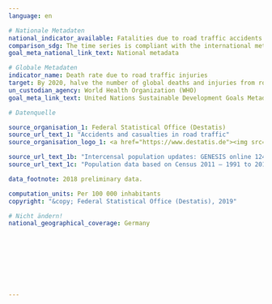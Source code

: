 ```yaml
---
language: en

# Nationale Metadaten
national_indicator_available: Fatalities due to road traffic accidents
comparison_sdg: The time series is compliant with the international metadata description.
goal_meta_national_link_text: National metadata

# Globale Metadaten
indicator_name: Death rate due to road traffic injuries
target: By 2020, halve the number of global deaths and injuries from road traffic accidents
un_custodian_agency: World Health Organization (WHO)
goal_meta_link_text: United Nations Sustainable Development Goals Metadata

# Datenquelle

source_organisation_1: Federal Statistical Office (Destatis)
source_url_text_1: "Accidents and casualties in road traffic"
source_organisation_logo_1: <a href="https://www.destatis.de"><img src="https://g205sdgs.github.io/sdg-indicators/public/LogosEn/destatis.png" alt="Logo Destatis" /></a>

source_url_text_1b: "Intercensal population updates: GENESIS online 12411-0003"
source_url_text_1c: "Population data based on Census 2011 – 1991 to 2011 (Only available in German)"

data_footnote: 2018 preliminary data.

computation_units: Per 100 000 inhabitants
copyright: "&copy; Federal Statistical Office (Destatis), 2019"

# Nicht ändern!
national_geographical_coverage: Germany









---
```

